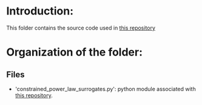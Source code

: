 # Introduction:

This folder contains the source code used in [this repository](https://github.com/JackMurdochMoore/power-law)

# Organization of the folder:

## Files

- 'constrained_power_law_surrogates.py': python module associated with [this repository](https://github.com/JackMurdochMoore/power-law).
